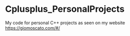 # Cplusplus_PersonalProjects
My code for personal C++ projects as seen on my website https://giomoscato.com/#/
